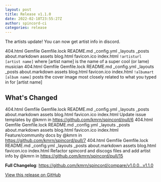 ```yaml
---
layout: post
title: Release v1.1.0
date: 2022-02-18T23:55:27Z
author: spincord-ci
categories: release
---
```


The artists update! You can now get artist info in discord.  404.html Gemfile Gemfile.lock README.md _config.yml _layouts _posts about.markdown assets blog.html favicon.ico index.html `!artisturl [artist name]` where [artist name] is the name of a super cool (or lame) musician 404.html Gemfile Gemfile.lock README.md _config.yml _layouts _posts about.markdown assets blog.html favicon.ico index.html `!albumart [album name]` posts the cover image most closely related to what you typed in for [artist name]  ## What's Changed 404.html Gemfile Gemfile.lock README.md _config.yml _layouts _posts about.markdown assets blog.html favicon.ico index.html Update issue templates by @kmrn in https://github.com/kmrn/spincord/pull/6 404.html Gemfile Gemfile.lock README.md _config.yml _layouts _posts about.markdown assets blog.html favicon.ico index.html Feature/community docs by @kmrn in https://github.com/kmrn/spincord/pull/7 404.html Gemfile Gemfile.lock README.md _config.yml _layouts _posts about.markdown assets blog.html favicon.ico index.html Refactor spincord and discogs files and add artist info by @kmrn in https://github.com/kmrn/spincord/pull/15   **Full Changelog**: https://github.com/kmrn/spincord/compare/v1.0.0...v1.1.0

[View this release on GitHub](https://api.github.com/repos/kmrn/spincord/releases/59947575)

